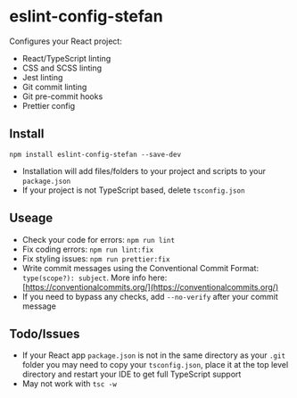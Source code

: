 # eslint-config-stefan

Configures your React project:

- React/TypeScript linting
- CSS and SCSS linting
- Jest linting
- Git commit linting
- Git pre-commit hooks
- Prettier config

## Install

```
npm install eslint-config-stefan --save-dev
```

- Installation will add files/folders to your project and scripts to your `package.json`
- If your project is not TypeScript based, delete `tsconfig.json`

## Useage

- Check your code for errors: `npm run lint`
- Fix coding errors: `npm run lint:fix`
- Fix styling issues: `npm run prettier:fix`
- Write commit messages using the Conventional Commit Format: `type(scope?): subject`. More info here: [https://conventionalcommits.org/](https://conventionalcommits.org/)
- If you need to bypass any checks, add `--no-verify` after your commit message

## Todo/Issues

- If your React app `package.json` is not in the same directory as your `.git` folder you may need to copy your `tsconfig.json`, place it at the top level directory and restart your IDE to get full TypeScript support
- May not work with `tsc -w`
